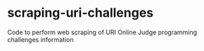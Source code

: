 # scraping-uri-challenges
 Code to perform web scraping of URI Online Judge programming challenges information
